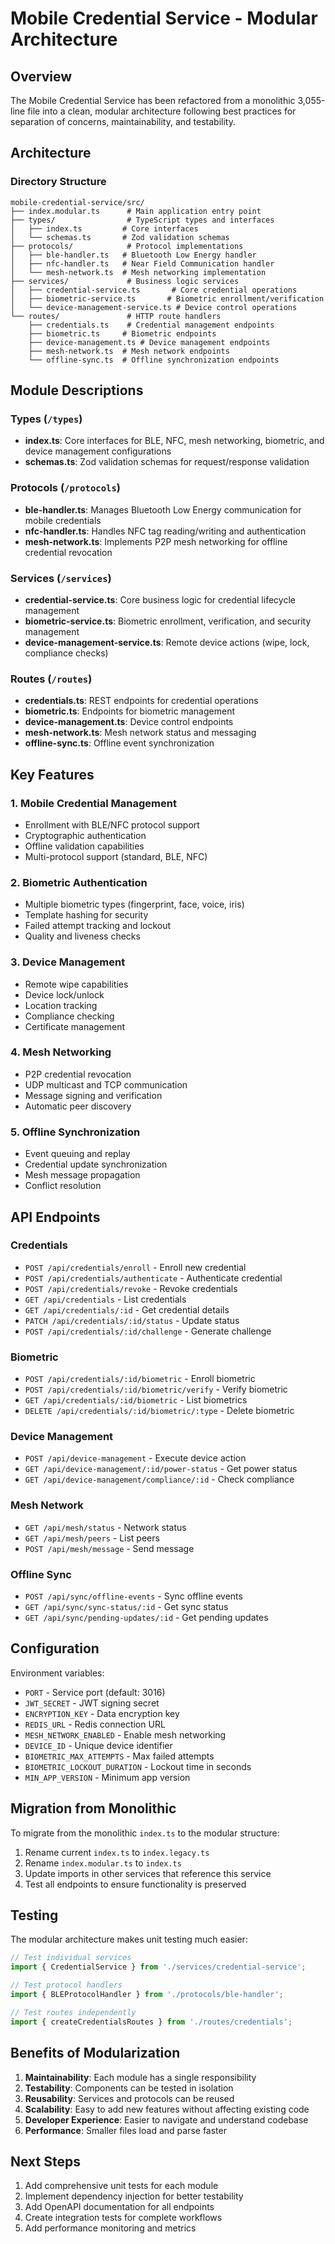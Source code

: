 # Mobile Credential Service - Modular Architecture

## Overview

The Mobile Credential Service has been refactored from a monolithic 3,055-line file into a clean, modular architecture following best practices for separation of concerns, maintainability, and testability.

## Architecture

### Directory Structure

```
mobile-credential-service/src/
├── index.modular.ts      # Main application entry point
├── types/                # TypeScript types and interfaces
│   ├── index.ts         # Core interfaces
│   └── schemas.ts       # Zod validation schemas
├── protocols/            # Protocol implementations
│   ├── ble-handler.ts   # Bluetooth Low Energy handler
│   ├── nfc-handler.ts   # Near Field Communication handler
│   └── mesh-network.ts  # Mesh networking implementation
├── services/             # Business logic services
│   ├── credential-service.ts       # Core credential operations
│   ├── biometric-service.ts       # Biometric enrollment/verification
│   └── device-management-service.ts # Device control operations
└── routes/               # HTTP route handlers
    ├── credentials.ts    # Credential management endpoints
    ├── biometric.ts     # Biometric endpoints
    ├── device-management.ts # Device management endpoints
    ├── mesh-network.ts  # Mesh network endpoints
    └── offline-sync.ts  # Offline synchronization endpoints
```

## Module Descriptions

### Types (`/types`)
- **index.ts**: Core interfaces for BLE, NFC, mesh networking, biometric, and device management configurations
- **schemas.ts**: Zod validation schemas for request/response validation

### Protocols (`/protocols`)
- **ble-handler.ts**: Manages Bluetooth Low Energy communication for mobile credentials
- **nfc-handler.ts**: Handles NFC tag reading/writing and authentication
- **mesh-network.ts**: Implements P2P mesh networking for offline credential revocation

### Services (`/services`)
- **credential-service.ts**: Core business logic for credential lifecycle management
- **biometric-service.ts**: Biometric enrollment, verification, and security management
- **device-management-service.ts**: Remote device actions (wipe, lock, compliance checks)

### Routes (`/routes`)
- **credentials.ts**: REST endpoints for credential operations
- **biometric.ts**: Endpoints for biometric management
- **device-management.ts**: Device control endpoints
- **mesh-network.ts**: Mesh network status and messaging
- **offline-sync.ts**: Offline event synchronization

## Key Features

### 1. Mobile Credential Management
- Enrollment with BLE/NFC protocol support
- Cryptographic authentication
- Offline validation capabilities
- Multi-protocol support (standard, BLE, NFC)

### 2. Biometric Authentication
- Multiple biometric types (fingerprint, face, voice, iris)
- Template hashing for security
- Failed attempt tracking and lockout
- Quality and liveness checks

### 3. Device Management
- Remote wipe capabilities
- Device lock/unlock
- Location tracking
- Compliance checking
- Certificate management

### 4. Mesh Networking
- P2P credential revocation
- UDP multicast and TCP communication
- Message signing and verification
- Automatic peer discovery

### 5. Offline Synchronization
- Event queuing and replay
- Credential update synchronization
- Mesh message propagation
- Conflict resolution

## API Endpoints

### Credentials
- `POST /api/credentials/enroll` - Enroll new credential
- `POST /api/credentials/authenticate` - Authenticate credential
- `POST /api/credentials/revoke` - Revoke credentials
- `GET /api/credentials` - List credentials
- `GET /api/credentials/:id` - Get credential details
- `PATCH /api/credentials/:id/status` - Update status
- `POST /api/credentials/:id/challenge` - Generate challenge

### Biometric
- `POST /api/credentials/:id/biometric` - Enroll biometric
- `POST /api/credentials/:id/biometric/verify` - Verify biometric
- `GET /api/credentials/:id/biometric` - List biometrics
- `DELETE /api/credentials/:id/biometric/:type` - Delete biometric

### Device Management
- `POST /api/device-management` - Execute device action
- `GET /api/device-management/:id/power-status` - Get power status
- `GET /api/device-management/compliance/:id` - Check compliance

### Mesh Network
- `GET /api/mesh/status` - Network status
- `GET /api/mesh/peers` - List peers
- `POST /api/mesh/message` - Send message

### Offline Sync
- `POST /api/sync/offline-events` - Sync offline events
- `GET /api/sync/sync-status/:id` - Get sync status
- `GET /api/sync/pending-updates/:id` - Get pending updates

## Configuration

Environment variables:
- `PORT` - Service port (default: 3016)
- `JWT_SECRET` - JWT signing secret
- `ENCRYPTION_KEY` - Data encryption key
- `REDIS_URL` - Redis connection URL
- `MESH_NETWORK_ENABLED` - Enable mesh networking
- `DEVICE_ID` - Unique device identifier
- `BIOMETRIC_MAX_ATTEMPTS` - Max failed attempts
- `BIOMETRIC_LOCKOUT_DURATION` - Lockout time in seconds
- `MIN_APP_VERSION` - Minimum app version

## Migration from Monolithic

To migrate from the monolithic `index.ts` to the modular structure:

1. Rename current `index.ts` to `index.legacy.ts`
2. Rename `index.modular.ts` to `index.ts`
3. Update imports in other services that reference this service
4. Test all endpoints to ensure functionality is preserved

## Testing

The modular architecture makes unit testing much easier:

```typescript
// Test individual services
import { CredentialService } from './services/credential-service';

// Test protocol handlers
import { BLEProtocolHandler } from './protocols/ble-handler';

// Test routes independently
import { createCredentialsRoutes } from './routes/credentials';
```

## Benefits of Modularization

1. **Maintainability**: Each module has a single responsibility
2. **Testability**: Components can be tested in isolation
3. **Reusability**: Services and protocols can be reused
4. **Scalability**: Easy to add new features without affecting existing code
5. **Developer Experience**: Easier to navigate and understand codebase
6. **Performance**: Smaller files load and parse faster

## Next Steps

1. Add comprehensive unit tests for each module
2. Implement dependency injection for better testability
3. Add OpenAPI documentation for all endpoints
4. Create integration tests for complete workflows
5. Add performance monitoring and metrics